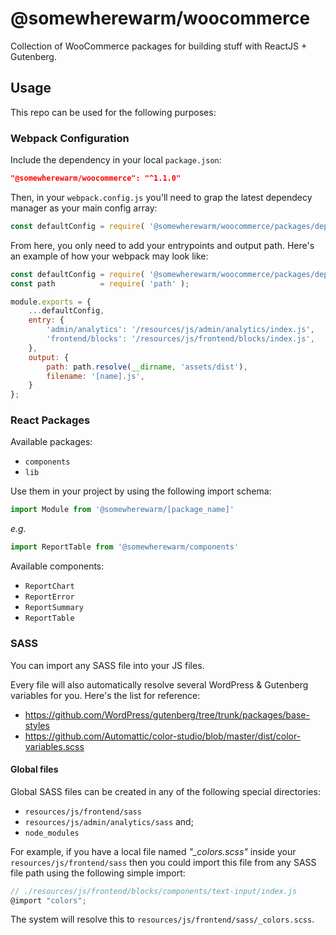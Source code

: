 # @somewherewarm/woocommerce

Collection of WooCommerce packages for building stuff with ReactJS + Gutenberg.

## Usage

This repo can be used for the following purposes: 

### Webpack Configuration

Include the dependency in your local `package.json`:
```json
"@somewherewarm/woocommerce": "^1.1.0"
```

Then, in your `webpack.config.js` you'll need to grap the latest dependecy manager as your main config array:
```js
const defaultConfig = require( '@somewherewarm/woocommerce/packages/dependency-manager/config/webpack.config' );
```

From here, you only need to add your entrypoints and output path. Here's an example of how your webpack may look like:
```js
const defaultConfig = require( '@somewherewarm/woocommerce/packages/dependency-manager/config/webpack.config' );
const path          = require( 'path' );

module.exports = {
    ...defaultConfig,
    entry: {
        'admin/analytics': '/resources/js/admin/analytics/index.js',
        'frontend/blocks': '/resources/js/frontend/blocks/index.js',
    },
    output: {
        path: path.resolve(__dirname, 'assets/dist'),
        filename: '[name].js',
    }
};
```

### React Packages

Available packages:
- `components`
- `lib`

Use them in your project by using the following import schema:
```js
import Module from '@somewherewarm/[package_name]'
```
_e.g._
```js
import ReportTable from '@somewherewarm/components'
```

Available components:
- `ReportChart`
- `ReportError`
- `ReportSummary`
- `ReportTable`

### SASS

You can import any SASS file into your JS files. 

Every file will also automatically resolve several WordPress & Gutenberg variables for you. Here's the list for reference:
- https://github.com/WordPress/gutenberg/tree/trunk/packages/base-styles
- https://github.com/Automattic/color-studio/blob/master/dist/color-variables.scss

#### Global files

Global SASS files can be created in any of the following special directories:
- `resources/js/frontend/sass` 
- `resources/js/admin/analytics/sass` and;
- `node_modules`

For example, if you have a local file named _"\_colors.scss"_ inside your `resources/js/frontend/sass` then you could import this file from any SASS file path using the following simple import:
```js
// ./resources/js/frontend/blocks/components/text-input/index.js
@import "colors";
```

The system will resolve this to `resources/js/frontend/sass/_colors.scss`.
